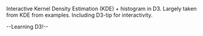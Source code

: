 Interactive Kernel Density Estimation (KDE) + histogram in D3. 
Largely taken from KDE from examples. 
Including D3-tip for interactivity. 

--Learning D3!-- 
